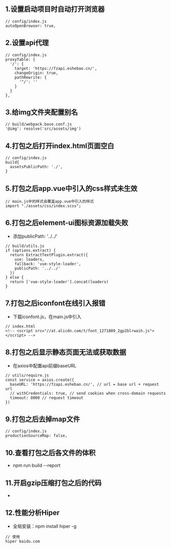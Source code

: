 ## 1.设置启动项目时自动打开浏览器
```
// config/index.js
autoOpenBrowser: true,
```

## 2.设置api代理
```
// config/index.js
proxyTable: {
  '/': {
    target: 'https://fzapi.eshebao.cn/',
    changeOrigin: true,
    pathRewrite: {
      '^/': ''
    }
  }
},
```

## 3.给img文件夹配置别名
```
// build/webpack.base.conf.js
'@img': resolve('src/assets/img')
```

## 4.打包之后打开index.html页面空白
```
// config/index.js 
build{
  assetsPublicPath: './',
}
```

## 5.打包之后app.vue中引入的css样式未生效
```
// main.js中的样式会覆盖app.vue中引入的样式
import "./assets/css/index.scss";
```

## 6.打包之后element-ui图标资源加载失败
- 添加publicPath: '../../' 
```
// build/utils.js
if (options.extract) {
  return ExtractTextPlugin.extract({
    use: loaders,
    fallback: 'vue-style-loader',
    publicPath: '../../' 
  })
} else {
  return ['vue-style-loader'].concat(loaders)
}
```

## 7.打包之后iconfont在线引入报错
- 下载iconfont.js，在main.js中引入
```
// index.html
<!-- <script src="//at.alicdn.com/t/font_1271809_2gp2blrwaih.js"></script> -->
```

## 8.打包之后显示静态页面无法或获取数据
- 在axios中配置api前缀baseURL
```
// utils/require.js
const service = axios.create({
  baseURL: 'https://fzapi.eshebao.cn/', // url = base url + request url
  // withCredentials: true, // send cookies when cross-domain requests
  timeout: 8000 // request timeout
})
```

## 9.打包之后去掉map文件
```
// config/index.js
productionSourceMap: false,
```

## 10.查看打包之后各文件的体积
- npm run build --report

## 11.开启gzip压缩打包之后的代码
- 

## 12.性能分析Hiper
- 全局安装：npm install hiper -g
```
// 使用
hiper baidu.com
```